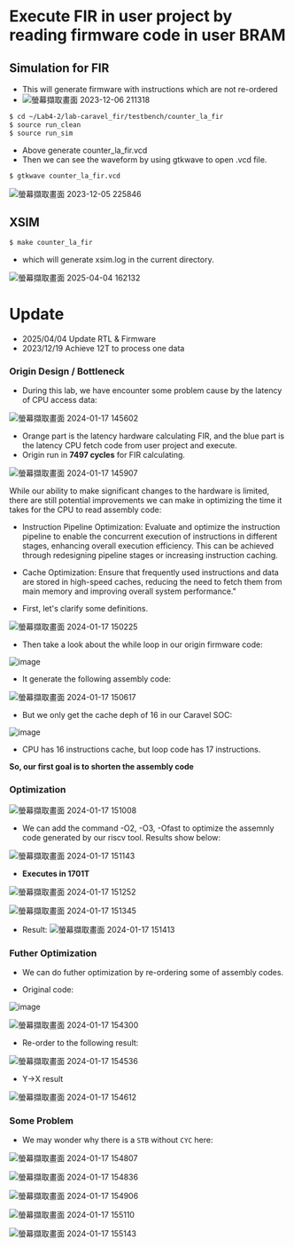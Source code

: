 # Execute FIR in user project by reading firmware code in user BRAM

## Simulation for FIR
- This will generate firmware with instructions which are not re-ordered
- ![螢幕擷取畫面 2023-12-06 211318](https://github.com/vic9112/SOC/assets/137171415/d282ae85-83bc-4122-8cbd-f2685cea643d)
```sh
$ cd ~/Lab4-2/lab-caravel_fir/testbench/counter_la_fir
$ source run_clean
$ source run_sim
```
- Above generate counter_la_fir.vcd
- Then we can see the waveform by using gtkwave to open .vcd file.

```sh
$ gtkwave counter_la_fir.vcd
```
![螢幕擷取畫面 2023-12-05 225846](https://github.com/vic9112/SOC/assets/137171415/b5a41745-a4f1-41d2-9d6e-143b9792cfbe)

## XSIM

```sh
$ make counter_la_fir
```
- which will generate xsim.log in the current directory.

![螢幕擷取畫面 2025-04-04 162132](https://github.com/user-attachments/assets/37fe1c04-b336-4da7-baed-fbd43bb66272)

# Update

- 2025/04/04
  Update RTL & Firmware
- 2023/12/19
  Achieve 12T to process one data


### Origin Design / Bottleneck

- During this lab, we have encounter some problem cause by the latency of CPU access data:

![螢幕擷取畫面 2024-01-17 145602](https://hackmd.io/_uploads/Sk8VcgrtT.png)

- Orange part is the latency hardware calculating FIR, and the blue part is the latency CPU fetch code from user project and execute.
- Origin run in **7497 cycles** for FIR calculating.

![螢幕擷取畫面 2024-01-17 145907](https://hackmd.io/_uploads/Hy6pqeSYa.png)

While our ability to make significant changes to the hardware is limited, there are still potential improvements we can make in optimizing the time it takes for the CPU to read assembly code:

- Instruction Pipeline Optimization: Evaluate and optimize the instruction pipeline to enable the concurrent execution of instructions in different stages, enhancing overall execution efficiency. This can be achieved through redesigning pipeline stages or increasing instruction caching.
- Cache Optimization: Ensure that frequently used instructions and data are stored in high-speed caches, reducing the need to fetch them from main memory and improving overall system performance."

- First, let's clarify some definitions.

![螢幕擷取畫面 2024-01-17 150225](https://hackmd.io/_uploads/SJQ5igBt6.png)

- Then take a look about the while loop in our origin firmware code:

![image](https://hackmd.io/_uploads/r1e82lrK6.png )

- It generate the following assembly code:

![螢幕擷取畫面 2024-01-17 150617](https://hackmd.io/_uploads/By9uhxBKa.png)

- But we only get the cache deph of 16 in our Caravel SOC:

![image](https://hackmd.io/_uploads/SkoA3lSFT.png)

- CPU has 16 instructions cache, but loop code has 17 instructions.

**So, our first goal is to shorten the assembly code**

### Optimization

![螢幕擷取畫面 2024-01-17 151008](https://hackmd.io/_uploads/By8PTlBKa.png )

- We can add the command -O2, -O3, -Ofast to optimize the assemnly code generated by our riscv tool. Results show below:

![螢幕擷取畫面 2024-01-17 151143](https://hackmd.io/_uploads/Syk6alSFa.png )

- **Executes in 1701T**

![螢幕擷取畫面 2024-01-17 151252](https://hackmd.io/_uploads/SyqZRxBYa.png)

![螢幕擷取畫面 2024-01-17 151345](https://hackmd.io/_uploads/rJv4AerF6.png)

- Result:
![螢幕擷取畫面 2024-01-17 151413](https://hackmd.io/_uploads/rJHUAlHYT.png)

### **Futher Optimization**

- We can do futher optimization by re-ordering some of assembly codes.

- Original code:

![image](https://hackmd.io/_uploads/Hyzlr-Btp.png)

![螢幕擷取畫面 2024-01-17 154300](https://hackmd.io/_uploads/Sk7EHWHY6.png)

- Re-order to the following result:

![螢幕擷取畫面 2024-01-17 154536](https://hackmd.io/_uploads/HJm2BZSFa.png)

- Y->X result

![螢幕擷取畫面 2024-01-17 154612](https://hackmd.io/_uploads/H100BZBFT.png)

### Some Problem

- We may wonder why there is a `STB` without `CYC` here:

![螢幕擷取畫面 2024-01-17 154807](https://hackmd.io/_uploads/SJrBIWrtp.png)

![螢幕擷取畫面 2024-01-17 154836](https://hackmd.io/_uploads/rygDL-BFp.png)

![螢幕擷取畫面 2024-01-17 154906](https://hackmd.io/_uploads/Hykt8ZrKT.png )

![螢幕擷取畫面 2024-01-17 155110](https://hackmd.io/_uploads/rJGZw-HK6.png)

![螢幕擷取畫面 2024-01-17 155143](https://hackmd.io/_uploads/BkxmDWBFa.png)
